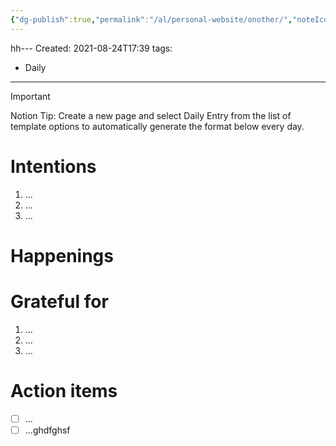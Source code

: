 ```yaml
---
{"dg-publish":true,"permalink":"/al/personal-website/onother/","noteIcon":""}
---
```


hh---
Created: 2021-08-24T17:39
tags:
  - Daily
---
> [!important]  
> Notion Tip: Create a new page and select Daily Entry from the list of template options to automatically generate the format below every day.  

# Intentions

1. ...
2. ...
3. ...

# Happenings

  

# Grateful for

1. ...
2. ...
3. ...

# Action items

- [ ] ...
- [ ] ...ghdfghsf